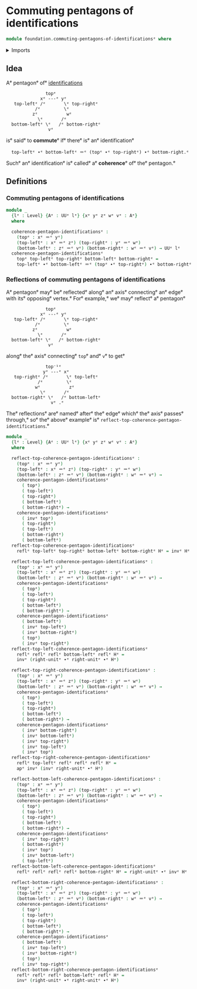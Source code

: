 # Commuting pentagons of identifications

```agda
module foundation.commuting-pentagons-of-identificationsᵉ where
```

<details><summary>Imports</summary>

```agda
open import foundation.action-on-identifications-functionsᵉ
open import foundation.universe-levelsᵉ

open import foundation-core.identity-typesᵉ
```

</details>

## Idea

Aᵉ pentagonᵉ ofᵉ [identifications](foundation-core.identity-types.mdᵉ)

```text
               topᵉ
             xᵉ ---ᵉ yᵉ
   top-leftᵉ /ᵉ       \ᵉ top-rightᵉ
           /ᵉ         \ᵉ
          zᵉ           wᵉ
            \ᵉ       /ᵉ
  bottom-leftᵉ \ᵉ   /ᵉ bottom-rightᵉ
                vᵉ
```

isᵉ saidᵉ to **commute**ᵉ ifᵉ thereᵉ isᵉ anᵉ identificationᵉ

```text
  top-leftᵉ ∙ᵉ bottom-leftᵉ ＝ᵉ (topᵉ ∙ᵉ top-rightᵉ) ∙ᵉ bottom-right.ᵉ
```

Suchᵉ anᵉ identificationᵉ isᵉ calledᵉ aᵉ **coherence**ᵉ ofᵉ theᵉ pentagon.ᵉ

## Definitions

### Commuting pentagons of identifications

```agda
module _
  {lᵉ : Level} {Aᵉ : UUᵉ lᵉ} {xᵉ yᵉ zᵉ wᵉ vᵉ : Aᵉ}
  where

  coherence-pentagon-identificationsᵉ :
    (topᵉ : xᵉ ＝ᵉ yᵉ)
    (top-leftᵉ : xᵉ ＝ᵉ zᵉ) (top-rightᵉ : yᵉ ＝ᵉ wᵉ)
    (bottom-leftᵉ : zᵉ ＝ᵉ vᵉ) (bottom-rightᵉ : wᵉ ＝ᵉ vᵉ) → UUᵉ lᵉ
  coherence-pentagon-identificationsᵉ
    topᵉ top-leftᵉ top-rightᵉ bottom-leftᵉ bottom-rightᵉ =
    top-leftᵉ ∙ᵉ bottom-leftᵉ ＝ᵉ (topᵉ ∙ᵉ top-rightᵉ) ∙ᵉ bottom-rightᵉ
```

### Reflections of commuting pentagons of identifications

Aᵉ pentagonᵉ mayᵉ beᵉ reflectedᵉ alongᵉ anᵉ axisᵉ connectingᵉ anᵉ edgeᵉ with itsᵉ opposingᵉ
vertex.ᵉ Forᵉ example,ᵉ weᵉ mayᵉ reflectᵉ aᵉ pentagonᵉ

```text
               topᵉ
             xᵉ ---ᵉ yᵉ
   top-leftᵉ /ᵉ       \ᵉ top-rightᵉ
           /ᵉ         \ᵉ
          zᵉ           wᵉ
            \ᵉ       /ᵉ
  bottom-leftᵉ \ᵉ   /ᵉ bottom-rightᵉ
                vᵉ
```

alongᵉ theᵉ axisᵉ connectingᵉ `top`ᵉ andᵉ `v`ᵉ to getᵉ

```text
               top⁻¹ᵉ
              yᵉ ---ᵉ xᵉ
   top-rightᵉ /ᵉ       \ᵉ top-leftᵉ
            /ᵉ         \ᵉ
           wᵉ           zᵉ
             \ᵉ       /ᵉ
  bottom-rightᵉ \ᵉ   /ᵉ bottom-leftᵉ
                 vᵉ .ᵉ
```

Theᵉ reflectionsᵉ areᵉ namedᵉ afterᵉ theᵉ edgeᵉ whichᵉ theᵉ axisᵉ passesᵉ through,ᵉ soᵉ theᵉ
aboveᵉ exampleᵉ isᵉ `reflect-top-coherence-pentagon-identifications`.ᵉ

```agda
module _
  {lᵉ : Level} {Aᵉ : UUᵉ lᵉ} {xᵉ yᵉ zᵉ wᵉ vᵉ : Aᵉ}
  where

  reflect-top-coherence-pentagon-identificationsᵉ :
    (topᵉ : xᵉ ＝ᵉ yᵉ)
    (top-leftᵉ : xᵉ ＝ᵉ zᵉ) (top-rightᵉ : yᵉ ＝ᵉ wᵉ)
    (bottom-leftᵉ : zᵉ ＝ᵉ vᵉ) (bottom-rightᵉ : wᵉ ＝ᵉ vᵉ) →
    coherence-pentagon-identificationsᵉ
      ( topᵉ)
      ( top-leftᵉ)
      ( top-rightᵉ)
      ( bottom-leftᵉ)
      ( bottom-rightᵉ) →
    coherence-pentagon-identificationsᵉ
      ( invᵉ topᵉ)
      ( top-rightᵉ)
      ( top-leftᵉ)
      ( bottom-rightᵉ)
      ( bottom-leftᵉ)
  reflect-top-coherence-pentagon-identificationsᵉ
    reflᵉ top-leftᵉ top-rightᵉ bottom-leftᵉ bottom-rightᵉ Hᵉ = invᵉ Hᵉ

  reflect-top-left-coherence-pentagon-identificationsᵉ :
    (topᵉ : xᵉ ＝ᵉ yᵉ)
    (top-leftᵉ : xᵉ ＝ᵉ zᵉ) (top-rightᵉ : yᵉ ＝ᵉ wᵉ)
    (bottom-leftᵉ : zᵉ ＝ᵉ vᵉ) (bottom-rightᵉ : wᵉ ＝ᵉ vᵉ) →
    coherence-pentagon-identificationsᵉ
      ( topᵉ)
      ( top-leftᵉ)
      ( top-rightᵉ)
      ( bottom-leftᵉ)
      ( bottom-rightᵉ) →
    coherence-pentagon-identificationsᵉ
      ( bottom-leftᵉ)
      ( invᵉ top-leftᵉ)
      ( invᵉ bottom-rightᵉ)
      ( topᵉ)
      ( invᵉ top-rightᵉ)
  reflect-top-left-coherence-pentagon-identificationsᵉ
    reflᵉ reflᵉ reflᵉ bottom-leftᵉ reflᵉ Hᵉ =
    invᵉ (right-unitᵉ ∙ᵉ right-unitᵉ ∙ᵉ Hᵉ)

  reflect-top-right-coherence-pentagon-identificationsᵉ :
    (topᵉ : xᵉ ＝ᵉ yᵉ)
    (top-leftᵉ : xᵉ ＝ᵉ zᵉ) (top-rightᵉ : yᵉ ＝ᵉ wᵉ)
    (bottom-leftᵉ : zᵉ ＝ᵉ vᵉ) (bottom-rightᵉ : wᵉ ＝ᵉ vᵉ) →
    coherence-pentagon-identificationsᵉ
      ( topᵉ)
      ( top-leftᵉ)
      ( top-rightᵉ)
      ( bottom-leftᵉ)
      ( bottom-rightᵉ) →
    coherence-pentagon-identificationsᵉ
      ( invᵉ bottom-rightᵉ)
      ( invᵉ bottom-leftᵉ)
      ( invᵉ top-rightᵉ)
      ( invᵉ top-leftᵉ)
      ( invᵉ topᵉ)
  reflect-top-right-coherence-pentagon-identificationsᵉ
    reflᵉ top-leftᵉ reflᵉ reflᵉ reflᵉ Hᵉ =
    apᵉ invᵉ (invᵉ right-unitᵉ ∙ᵉ Hᵉ)

  reflect-bottom-left-coherence-pentagon-identificationsᵉ :
    (topᵉ : xᵉ ＝ᵉ yᵉ)
    (top-leftᵉ : xᵉ ＝ᵉ zᵉ) (top-rightᵉ : yᵉ ＝ᵉ wᵉ)
    (bottom-leftᵉ : zᵉ ＝ᵉ vᵉ) (bottom-rightᵉ : wᵉ ＝ᵉ vᵉ) →
    coherence-pentagon-identificationsᵉ
      ( topᵉ)
      ( top-leftᵉ)
      ( top-rightᵉ)
      ( bottom-leftᵉ)
      ( bottom-rightᵉ) →
    coherence-pentagon-identificationsᵉ
      ( invᵉ top-rightᵉ)
      ( bottom-rightᵉ)
      ( invᵉ topᵉ)
      ( invᵉ bottom-leftᵉ)
      ( top-leftᵉ)
  reflect-bottom-left-coherence-pentagon-identificationsᵉ
    reflᵉ reflᵉ reflᵉ reflᵉ bottom-rightᵉ Hᵉ = right-unitᵉ ∙ᵉ invᵉ Hᵉ

  reflect-bottom-right-coherence-pentagon-identificationsᵉ :
    (topᵉ : xᵉ ＝ᵉ yᵉ)
    (top-leftᵉ : xᵉ ＝ᵉ zᵉ) (top-rightᵉ : yᵉ ＝ᵉ wᵉ)
    (bottom-leftᵉ : zᵉ ＝ᵉ vᵉ) (bottom-rightᵉ : wᵉ ＝ᵉ vᵉ) →
    coherence-pentagon-identificationsᵉ
      ( topᵉ)
      ( top-leftᵉ)
      ( top-rightᵉ)
      ( bottom-leftᵉ)
      ( bottom-rightᵉ) →
    coherence-pentagon-identificationsᵉ
      ( bottom-leftᵉ)
      ( invᵉ top-leftᵉ)
      ( invᵉ bottom-rightᵉ)
      ( topᵉ)
      ( invᵉ top-rightᵉ)
  reflect-bottom-right-coherence-pentagon-identificationsᵉ
    reflᵉ reflᵉ reflᵉ bottom-leftᵉ reflᵉ Hᵉ =
    invᵉ (right-unitᵉ ∙ᵉ right-unitᵉ ∙ᵉ Hᵉ)
```